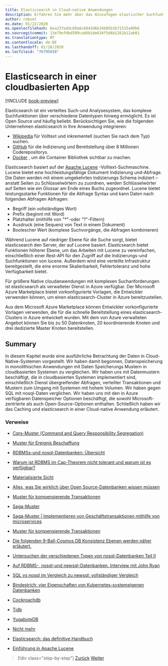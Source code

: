 ```yaml
---
title: Elasticsearch in Cloud-native Anwendungen
description: Erfahren Sie mehr über das Hinzufügen elastischer Suchfunktionen zu cloudbasierten Anwendungen.
author: robvet
ms.date: 01/22/2020
ms.openlocfilehash: 6ea237eddc89a8c6843d6b34b05b1b71515a99b6
ms.sourcegitcommit: 13e79efdbd589cad6b1de634f5d6b1262b12ab01
ms.translationtype: MT
ms.contentlocale: de-DE
ms.lasthandoff: 01/28/2020
ms.locfileid: "76795038"
---
```

# <a name="elasticsearch-in-a-cloud-native-app"></a>Elasticsearch in einer cloudbasierten App

[!INCLUDE [book-preview](../../../includes/book-preview.md)]

Elasticsearch ist ein verteiltes Such-und Analysesystem, das komplexe Suchfunktionen über verschiedene Datentypen hinweg ermöglicht. Es ist Open Source und häufig beliebt. Berücksichtigen Sie, wie die folgenden Unternehmen elasticsearch in Ihre Anwendung integrieren:

- [Wikipedia](https://blog.wikimedia.org/2014/01/06/wikimedia-moving-to-elasticsearch/) für Volltext und inkrementell (suchen Sie nach dem Typ) suchen.
- [GitHub](https://www.elastic.co/customers/github) für die Indizierung und Bereitstellung über 8 Millionen Coderepositorys.  
- [Docker](https://www.elastic.co/customers/docker) , um die Container Bibliothek sichtbar zu machen.

Elasticsearch basiert auf der [Apache Lucene](https://lucene.apache.org/core/) -Volltext-Suchmaschine. Lucene bietet eine hochleistungsfähige Dokument Indizierung und-Abfrage. Die Daten werden mit einem umgekehrten Indizierungs Schema indiziert – anstatt Seiten zu Schlüsselwörtern zu zuordnen, werden Schlüsselwörter auf Seiten wie ein Glossar am Ende eines Buchs zugeordnet. Lucene bietet leistungsstarke Funktionen für die Abfrage Syntax und kann Daten nach folgenden Abfragen Abfragen:

- Begriff (ein vollständiges Wort) 
- Prefix (beginnt mit Word)
- Platzhalter (mithilfe von "\*"-oder "?"-Filtern)
- Ausdruck (eine Sequenz von Text in einem Dokument)
- Boolescher Wert (komplexe Suchvorgänge, die Abfragen kombinieren)

Während Lucene auf niedriger Ebene für die Suche sorgt, bietet elasticsearch den Server, der auf Lucene basiert. Elasticsearch bietet Funktionen höherer Ebene, um das Arbeiten mit Lucene zu vereinfachen, einschließlich einer Rest-API für den Zugriff auf die Indizierungs-und Suchfunktionen von lucene. Außerdem wird eine verteilte Infrastruktur bereitgestellt, die eine enorme Skalierbarkeit, Fehlertoleranz und hohe Verfügbarkeit bietet.

Für größere Native cloudanwendungen mit komplexen Suchanforderungen ist elasticsearch als verwalteter Dienst in Azure verfügbar. Der Microsoft Azure Marketplace bietet vorkonfigurierte Vorlagen, die Entwickler verwenden können, um einen elasticsearch-Cluster in Azure bereitzustellen.

Aus dem Microsoft Azure Marketplace können Entwickler vorkonfigurierte Vorlagen verwenden, die für die schnelle Bereitstellung eines elasticsearch-Clusters in Azure entwickelt wurden. Mit dem von Azure verwalteten Angebot können Sie bis zu 50 Datenknoten, 20 koordinierende Knoten und drei dedizierte Master Knoten bereitstellen.

## <a name="summary"></a>Summary

In diesem Kapitel wurde eine ausführliche Betrachtung der Daten in Cloud-Native-Systemen vorgestellt. Wir haben damit begonnen, Datenspeicherung in monolithischen Anwendungen mit Daten Speicherungs Mustern in cloudbasierten Systemen zu vergleichen. Wir haben uns mit Datenmustern beschäftigt, die in cloudbasierten Systemen implementiert sind, einschließlich Dienst übergreifender Abfragen, verteilter Transaktionen und Mustern zum Umgang mit Systemen mit hohem Volumen. Wir haben gegen SQL mit nosql-Daten verglichen. Wir haben uns mit den in Azure verfügbaren Datenspeicher Optionen beschäftigt, die sowohl Microsoft-zentrierte als auch Open-Source-Optionen enthalten. Schließlich haben wir das Caching und elasticsearch in einer Cloud-native Anwendung erläutert.

### <a name="references"></a>Verweise

- [Cqrs-Muster (Command and Query Responsibility Segregation)](https://docs.microsoft.com/azure/architecture/patterns/cqrs)

- [Muster für Ereignis Beschaffung](https://docs.microsoft.com/azure/architecture/patterns/event-sourcing)

- [RDBMSs-und nosql-Datenbanken: Übersicht](https://maxivak.com/rdbms-vs-nosql-databases/)

- [Warum ist RDBMS im Cap-Theorem nicht tolerant und warum ist es verfügbar?](https://stackoverflow.com/questions/36404765/why-isnt-rdbms-partition-tolerant-in-cap-theorem-and-why-is-it-available)

- [Materialisierte Sicht](https://docs.microsoft.com/azure/architecture/patterns/materialized-view)

- [Alles, was Sie wirklich über Open Source-Datenbanken wissen müssen](https://www.ibm.com/blogs/systems/all-you-really-need-to-know-about-open-source-databases/)

- [Muster für kompensierende Transaktionen](https://docs.microsoft.com/azure/architecture/patterns/compensating-transaction)

- [Saga-Muster](https://microservices.io/patterns/data/saga.html)

- [Saga-Muster | Implementieren von Geschäftstransaktionen mithilfe von microservices](https://blog.couchbase.com/saga-pattern-implement-business-transactions-using-microservices-part/)

- [Muster für kompensierende Transaktionen](https://docs.microsoft.com/azure/architecture/patterns/compensating-transaction)

- [Die folgenden 9-Ball-Cosmos DB Konsistenz Ebenen werden näher erläutert.](https://blog.jeremylikness.com/blog/2018-03-23_getting-behind-the-9ball-cosmosdb-consistency-levels/)

- [Untersuchen der verschiedenen Typen von nosql-Datenbanken Teil II](https://www.3pillarglobal.com/insights/exploring-the-different-types-of-nosql-databases)

- [Auf RDBMS-, nosql-und newsql-Datenbanken. Interview mit John Ryan](http://www.odbms.org/blog/2018/03/on-rdbms-nosql-and-newsql-databases-interview-with-john-ryan/)
  
- [SQL vs nosql im Vergleich zu newsql: vollständiger Vergleich](https://www.xenonstack.com/blog/sql-vs-nosql-vs-newsql/)

- [Bindestrich: vier Eigenschaften von Kubernetes-systemeigenen Datenbanken](https://thenewstack.io/dash-four-properties-of-kubernetes-native-databases/)

- [Cockroachdb](https://www.cockroachlabs.com/)

- [Tidb](https://pingcap.com/en/)

- [YugabyteDB](https://www.yugabyte.com/)

- [Nicht mehr](https://vitess.io/)

- [Elasticsearch: das definitive Handbuch](http://shop.oreilly.com/product/0636920028505.do)
  
- [Einführung in Apache Lucene](https://www.baeldung.com/lucene)

>[!div class="step-by-step"]
>[Zurück](azure-caching.md)
>[Weiter](resiliency.md) <!-- Next Chapter -->
